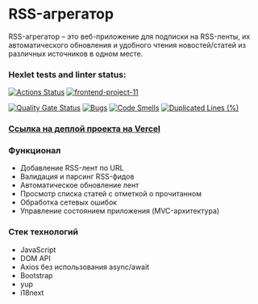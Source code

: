 # RSS-агрегатор
RSS-агрегатор – это веб-приложение для подписки на RSS-ленты, их автоматического обновления и удобного чтения новостей/статей из различных источников в одном месте.

### Hexlet tests and linter status:
[![Actions Status](https://github.com/anilopchisak/frontend-project-11/actions/workflows/hexlet-check.yml/badge.svg)](https://github.com/anilopchisak/frontend-project-11/actions) 
[![frontend-project-11](https://github.com/anilopchisak/frontend-project-11/actions/workflows/frontend-project-11.yml/badge.svg)](https://github.com/anilopchisak/frontend-project-11/actions/workflows/frontend-project-11.yml)

[![Quality Gate Status](https://sonarcloud.io/api/project_badges/measure?project=anilopchisak_frontend-project-11&metric=alert_status)](https://sonarcloud.io/summary/new_code?id=anilopchisak_frontend-project-11)
[![Bugs](https://sonarcloud.io/api/project_badges/measure?project=anilopchisak_frontend-project-11&metric=bugs)](https://sonarcloud.io/summary/new_code?id=anilopchisak_frontend-project-11)
[![Code Smells](https://sonarcloud.io/api/project_badges/measure?project=anilopchisak_frontend-project-11&metric=code_smells)](https://sonarcloud.io/summary/new_code?id=anilopchisak_frontend-project-11)
[![Duplicated Lines (%)](https://sonarcloud.io/api/project_badges/measure?project=anilopchisak_frontend-project-11&metric=duplicated_lines_density)](https://sonarcloud.io/summary/new_code?id=anilopchisak_frontend-project-11)

### [Ссылка на деплой проекта на Vercel](https://frontend-project-11-drab-beta.vercel.app/)

### Функционал
- Добавление RSS-лент по URL 
- Валидация и парсинг RSS-фидов 
- Автоматическое обновление лент
- Просмотр списка статей с отметкой о прочитанном 
- Обработка сетевых ошибок
- Управление состоянием приложения (MVC-архитектура)

### Стек технологий
- JavaScript
- DOM API
- Axios без использования async/await
- Bootstrap
- yup
- i18next
